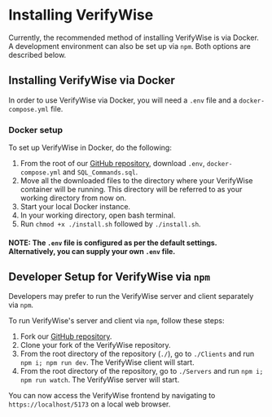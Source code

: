 # Installing VerifyWise

Currently, the recommended method of installing VerifyWise is via Docker. A development environment can also be set up via `npm`. Both options are described below.

## Installing VerifyWise via Docker

In order to use VerifyWise via Docker, you will need a `.env` file and a `docker-compose.yml` file.

### Docker setup

To set up VerifyWise in Docker, do the following:

1. From the root of our [GitHub repository,](https://github.com/bluewave-labs/verifywise) download `.env`, `docker-compose.yml` and `SQL_Commands.sql`.
2. Move all the downloaded files to the directory where your VerifyWise container will be running. This directory will be referred to as your working directory from now on.
3. Start your local Docker instance.
4. In your working directory, open bash terminal.
5. Run `chmod +x ./install.sh` followed by `./install.sh`.

#### NOTE: The `.env` file is configured as per the default settings. Alternatively, you can supply your own `.env` file.

## Developer Setup for VerifyWise via `npm`

Developers may prefer to run the VerifyWise server and client separately via `npm`.

To run VerifyWise's server and client via `npm`, follow these steps:

1. Fork our [GitHub repository](https://github.com/bluewave-labs/verifywise).
2. Clone your fork of the VerifyWise repository.
3. From the root directory of the repository (`./`), go to `./Clients` and run `npm i; npm run dev`.
   The VerifyWise client will start.
4. From the root directory of the repository, go to `./Servers` and run `npm i; npm run watch`.
   The VerifyWise server will start.

You can now access the VerifyWise frontend by navigating to `https://localhost/5173` on a local web browser.
